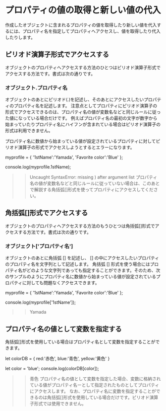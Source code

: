 # プロパティの値の取得と新しい値の代入
作成したオブジェクトに含まれるプロパティの値を取得したり新しい値を代入するには、プロパティ名を指定してプロパティへアクセスし、値を取得したり代入したりします。

## ピリオド演算子形式でアクセスする
オブジェクトのプロパティへアクセスする方法のひとつはピリオド演算子形式でアクセスする方法です。書式は次の通りです。

### オブジェクト.プロパティ名

オブジェクトのあとにピリオド(.)を記述し、そのあとにアクセスしたいプロパティのプロパティ名を記述します。
注意点としてプロパティにピリオド演算子の形式でアクセスできるのは、プロパティ名の値が変数名などと同じルールに従った値になっている場合だけです。
例えばプロパティ名の最初の文字が数字から始まっていたりプロパティ名にハイフンが含まれている場合はピリオド演算子の形式は利用できません。

プロパティ名に数値から始まっている値が設定されているプロパティに対してピリオド演算子の形式でアクセスしようとするとエラーになります。

myprofile = {
  '1stName':'Yamada',
  'Favorite color':'Blue'
};

console.log(myprofile.1stName);
>> Uncaught SyntaxError: missing ) after argument list
プロパティ名の値が変数名などと同じルールに従っていない場合は、このあとで解説する角括弧[]形式を使ってプロパティにアクセスしてください。

## 角括弧[]形式でアクセスする
オブジェクトのプロパティへアクセスする方法のもうひとつは角括弧[]形式でアクセスする方法です。書式は次の通りです。

### オブジェクト['プロパティ名']

オブジェクトのあとに角括弧 [] を記述し、 [] の中にアクセスしたいプロパティのプロパティ名を文字列として記述します。
角括弧 [] 形式を使う場合にはプロパティ名がどのような文字列であっても指定することができます。そのため、次のサンプルのようにプロパティ名に数値から始まっている値が設定されているプロパティに対しても問題なくアクセスできます。

myprofile = {
  '1stName':'Yamada',
  'Favorite color':'Blue'
};

console.log(myprofile['1stName']);
>> Yamada

## プロパティ名の値として変数を指定する
角括弧[]形式を使用している場合はプロパティ名として変数を指定することができます。

let colorDB = {
  red:'赤色',
  blue:'青色',
  yellow:'黄色'
}

let color = 'blue';
console.log(colorDB[color]);
>> 青色
プロパティ名の値として変数を指定した場合、変数に格納されている値がプロパティ名ーとして指定されたものとしてプロパティにアクセスします。
なお、プロパティ名に変数を指定することができるのは角括弧[]形式を使用している場合だけです。ピリオド演算子形式では使用できません。